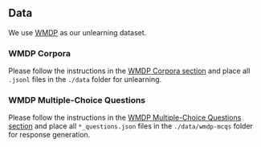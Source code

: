## Data

We use [WMDP](https://github.com/centerforaisafety/wmdp) as our unlearning dataset.

### WMDP Corpora

Please follow the instructions in the [WMDP Corpora section](https://github.com/centerforaisafety/wmdp?tab=readme-ov-file#datasets) and place all `.jsonl` files in the `./data` folder for unlearning.

### WMDP Multiple-Choice Questions

Please follow the instructions in the [WMDP Multiple-Choice Questions section](https://github.com/centerforaisafety/wmdp?tab=readme-ov-file#datasets) and place all `*_questions.json` files in the `./data/wmdp-mcqs` folder for response generation.